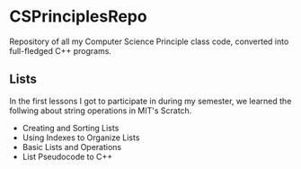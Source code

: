 # CSPrinciplesRepo
Repository of all my Computer Science Principle class code, converted into full-fledged C++ programs. 

## Lists
In the first lessons I got to participate in during my semester, we learned the follwing about string operations in MIT's Scratch.
- Creating and Sorting Lists
- Using Indexes to Organize Lists
- Basic Lists and Operations
- List Pseudocode to C++

